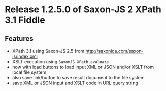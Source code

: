 # Release 1.2.5.0 of Saxon-JS 2 XPath 3.1 Fiddle

## Features

*   XPath 3.1 using Saxon-JS 2.5 from http://saxonica.com/saxon-js/index.xml
*   XSLT execution using `SaxonJS.XPath.evaluate`
*   now with load buttons to load input XML or JSON and/or XSLT from local file system
*   also save link/button to save result document to the file system
*   save XML or JSON input and XSLT code in URL query string
